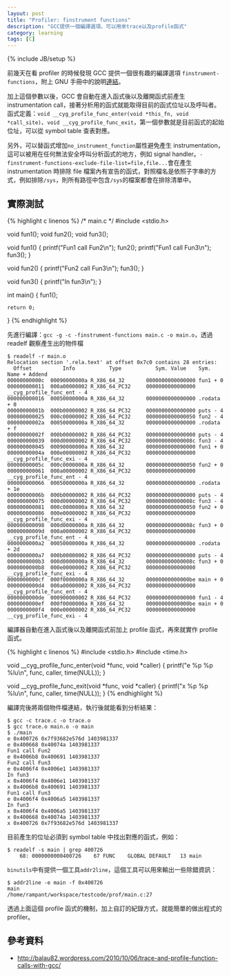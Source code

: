 ```yaml
---
layout: post
title: "Profiler: finstrument functions"
description: "GCC提供一個編譯選項，可以用來trace以及profile函式"
category: learning
tags: [C]
---
```

{% include JB/setup %}

前幾天在看 profiler 的時候發現 GCC 提供一個很有趣的編譯選項 `finstrument-functions`，附上 GNU 手冊中的說明[連結](https://gcc.gnu.org/onlinedocs/gcc-4.5.1/gcc/Code-Gen-Options.html#index-finstrument_002dfunctions-2114)。

加上這個參數以後，GCC 會自動在進入函式後以及離開函式前產生 instrumentation call，接著分析用的函式就能取得目前的函式位址以及呼叫者。函式定義：`void __cyg_profile_func_enter(void *this_fn, void *call_site)`、`void __cyg_profile_func_exit`，第一個參數就是目前函式的起始位址，可以從 symbol table 查表對應。

另外，可以替函式增加`no_instrument_function`屬性避免產生 instrumentation，這可以被用在任何無法安全呼叫分析函式的地方，例如 signal handler。`-finstrument-functions-exclude-file-list=file,file...`會在產生 instrumentation 時排除 file 檔案內有宣告的函式，對照檔名是依照子字串的方式，例如排除`/sys`，則所有路徑中包含`/sys`的檔案都會在排除清單中。

## 實際測試 ##

{% highlight c linenos %}
/* main.c */
#include <stdio.h>

void fun1();
void fun2();
void fun3();

void fun1()
{
	printf("Fun1 call Fun2\n");
	fun2();
	printf("Fun1 call Fun3\n");
	fun3();
}

void fun2()
{
	printf("Fun2 call Fun3\n");
	fun3();
}

void fun3()
{
	printf("In fun3\n");
}

int main()
{
	fun1();

	return 0;
}
{% endhighlight %}

先進行編譯：`gcc -g -c -finstrument-functions main.c -o main.o`，透過 readelf 觀察產生出的物件檔

	$ readelf -r main.o
	Relocation section '.rela.text' at offset 0x7c0 contains 28 entries:
	  Offset          Info           Type           Sym. Value    Sym. Name + Addend
	00000000000c  00090000000a R_X86_64_32       0000000000000000 fun1 + 0
	000000000011  000a00000002 R_X86_64_PC32     0000000000000000 __cyg_profile_func_ent - 4
	000000000016  00050000000a R_X86_64_32       0000000000000000 .rodata + 0
	00000000001b  000b00000002 R_X86_64_PC32     0000000000000000 puts - 4
	000000000025  000c00000002 R_X86_64_PC32     0000000000000050 fun2 - 4
	00000000002a  00050000000a R_X86_64_32       0000000000000000 .rodata + f
	00000000002f  000b00000002 R_X86_64_PC32     0000000000000000 puts - 4
	000000000039  000d00000002 R_X86_64_PC32     000000000000008c fun3 - 4
	000000000045  00090000000a R_X86_64_32       0000000000000000 fun1 + 0
	00000000004a  000e00000002 R_X86_64_PC32     0000000000000000 __cyg_profile_func_exi - 4
	00000000005c  000c0000000a R_X86_64_32       0000000000000050 fun2 + 0
	000000000061  000a00000002 R_X86_64_PC32     0000000000000000 __cyg_profile_func_ent - 4
	000000000066  00050000000a R_X86_64_32       0000000000000000 .rodata + 1e
	00000000006b  000b00000002 R_X86_64_PC32     0000000000000000 puts - 4
	000000000075  000d00000002 R_X86_64_PC32     000000000000008c fun3 - 4
	000000000081  000c0000000a R_X86_64_32       0000000000000050 fun2 + 0
	000000000086  000e00000002 R_X86_64_PC32     0000000000000000 __cyg_profile_func_exi - 4
	000000000098  000d0000000a R_X86_64_32       000000000000008c fun3 + 0
	00000000009d  000a00000002 R_X86_64_PC32     0000000000000000 __cyg_profile_func_ent - 4
	0000000000a2  00050000000a R_X86_64_32       0000000000000000 .rodata + 2d
	0000000000a7  000b00000002 R_X86_64_PC32     0000000000000000 puts - 4
	0000000000b3  000d0000000a R_X86_64_32       000000000000008c fun3 + 0
	0000000000b8  000e00000002 R_X86_64_PC32     0000000000000000 __cyg_profile_func_exi - 4
	0000000000cf  000f0000000a R_X86_64_32       00000000000000be main + 0
	0000000000d4  000a00000002 R_X86_64_PC32     0000000000000000 __cyg_profile_func_ent - 4
	0000000000de  000900000002 R_X86_64_PC32     0000000000000000 fun1 - 4
	0000000000ef  000f0000000a R_X86_64_32       00000000000000be main + 0
	0000000000f4  000e00000002 R_X86_64_PC32     0000000000000000 __cyg_profile_func_exi - 4

編譯器自動在進入函式後以及離開函式前加上 profile 函式，再來就實作 profile 函式。

{% highlight c linenos %}
#include <stdio.h>
#include <time.h>

void __cyg_profile_func_enter(void *func, void *caller)
{
	printf("e %p %p %lu\n", func, caller, time(NULL));
}

void __cyg_profile_func_exit(void *func, void *caller)
{
	printf("x %p %p %lu\n", func, caller, time(NULL));
}
{% endhighlight %}

編譯完後將兩個物件檔連結，執行後就能看到分析結果：

	$ gcc -c trace.c -o trace.o
	$ gcc trace.o main.o -o main
	$ ./main
	e 0x400726 0x7f93682e576d 1403981337
	e 0x400668 0x40074a 1403981337
	Fun1 call Fun2
	e 0x4006b8 0x400691 1403981337
	Fun2 call Fun3
	e 0x4006f4 0x4006e1 1403981337
	In fun3
	x 0x4006f4 0x4006e1 1403981337
	x 0x4006b8 0x400691 1403981337
	Fun1 call Fun3
	e 0x4006f4 0x4006a5 1403981337
	In fun3
	x 0x4006f4 0x4006a5 1403981337
	x 0x400668 0x40074a 1403981337
	x 0x400726 0x7f93682e576d 1403981337

目前產生的位址必須到 symbol table 中找出對應的函式，例如：

	$ readelf -s main | grep 400726
	    68: 0000000000400726    67 FUNC    GLOBAL DEFAULT   13 main

`binutils`中有提供一個工具`addr2line`，這個工具可以用來輸出一些除錯資訊：

	$ addr2line -e main -f 0x400726
	main
	/home/rampant/workspace/testcode/prof/main.c:27

透過上面這個 profile 函式的機制，加上自訂的紀錄方式，就能簡單的做出程式的 profiler。

## 參考資料 ##

* http://balau82.wordpress.com/2010/10/06/trace-and-profile-function-calls-with-gcc/

